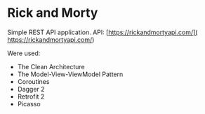 # Rick and Morty
Simple REST API application.
API: [https://rickandmortyapi.com/]( https://rickandmortyapi.com/)
 
Were used:
- The Clean Architecture
- The Model-View-ViewModel Pattern
- Coroutines
- Dagger 2
- Retrofit 2
- Picasso
